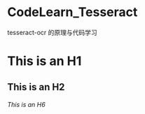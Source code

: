 CodeLearn_Tesseract
===================

tesseract-ocr 的原理与代码学习

# This is an H1

## This is an H2

###### This is an H6
